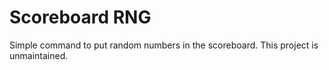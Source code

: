 # Scoreboard RNG

Simple command to put random numbers in the scoreboard.
This project is unmaintained.
